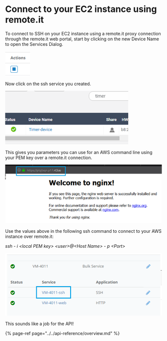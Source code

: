 # Connect to your EC2 instance using remote.it

To connect to SSH on your EC2 instance using a remote.it proxy connection through the remote.it web portal, start by clicking on the new Device Name to open the Services Dialog.

![](../../.gitbook/assets/image%20%2819%29.png)

Now click on the ssh service you created.

![](../../.gitbook/assets/image%20%28284%29.png)

This gives you parameters you can use for an AWS command line using your PEM key over a remote.it connection.

![](../../.gitbook/assets/image%20%28202%29.png)

Use the values above in the following ssh command to connect to your AWS instance over remote.it:

_ssh - i &lt;local PEM key&gt; &lt;user&gt;@&lt;Host Name&gt; - p &lt;Port&gt;_

![](../../.gitbook/assets/image%20%28394%29.png)

This sounds like a job for the API!

{% page-ref page="../../api-reference/overview.md" %}

